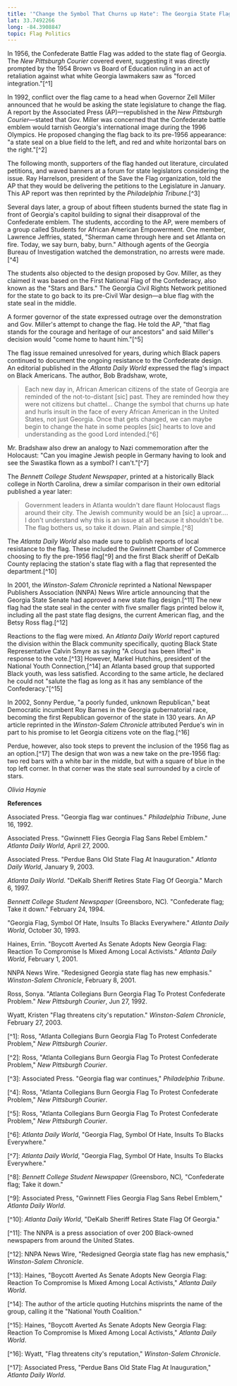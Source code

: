 ```yaml
---
title: '"Change the Symbol That Churns up Hate": The Georgia State Flag Controversy'
lat: 33.7492266
long: -84.3908847
topic: Flag Politics
---
```

In 1956, the Confederate Battle Flag was added to the state flag of Georgia. The _New Pittsburgh Courier_ covered event, suggesting it was directly prompted by the 1954 Brown vs Board of Education ruling in an act of retaliation against what white Georgia lawmakers saw as "forced integration."\[^1]

In 1992, conflict over the flag came to a head when Governor Zell Miller announced that he would be asking the state legislature to change the flag. A report by the Associated Press (AP)—republished in the _New Pittsburgh Courier_—stated that Gov. Miller was concerned that the Confederate battle emblem would tarnish Georgia's international image during the 1996 Olympics. He proposed changing the flag back to its pre-1956 appearance: "a state seal on a blue field to the left, and red and white horizontal bars on the right."\[^2]

The following month, supporters of the flag handed out literature, circulated petitions, and waved banners at a forum for state legislators considering the issue. Ray Harrelson, president of the Save the Flag organization, told the AP that they would be delivering the petitions to the Legislature in January. This AP report was then reprinted by the _Philadelphia Tribune_.\[^3]

Several days later, a group of about fifteen students burned the state flag in front of Georgia's capitol building to signal their disapproval of the Confederate emblem. The students, according to the AP, were members of a group called Students for African American Empowerment. One member, Lawrence Jeffries, stated, "Sherman came through here and set Atlanta on fire. Today, we say burn, baby, burn." Although agents of the Georgia Bureau of Investigation watched the demonstration, no arrests were made.\[^4]

The students also objected to the design proposed by Gov. Miller, as they claimed it was based on the First National Flag of the Confederacy, also known as the "Stars and Bars." The Georgia Civil Rights Network petitioned for the state to go back to its pre-Civil War design—a blue flag with the state seal in the middle.

A former governor of the state expressed outrage over the demonstration and Gov. Miller's attempt to change the flag. He told the AP, "that flag stands for the courage and heritage of our ancestors" and said Miller's decision would "come home to haunt him."\[^5]

The flag issue remained unresolved for years, during which Black papers continued to document the ongoing resistance to the Confederate design. An editorial published in the _Atlanta Daily World_ expressed the flag's impact on Black Americans. The author, Bob Bradshaw, wrote,

> Each new day in, African American citizens of the state of Georgia are reminded of the not-to-distant \[sic] past. They are reminded how they were not citizens but chattel... Change the symbol that churns up hate and hurls insult in the face of every African American in the United States, not just Georgia. Once that gets changed, we can maybe begin to change the hate in some peoples \[sic] hearts to love and understanding as the good Lord intended.\[^6]

Mr. Bradshaw also drew an analogy to Nazi commemoration after the Holocaust: "Can you imagine Jewish people in Germany having to look and see the Swastika flown as a symbol? I can't."\[^7]

The _Bennett College Student Newspaper_, printed at a historically Black college in North Carolina, drew a similar comparison in their own editorial published a year later:

> Government leaders in Atlanta wouldn't dare flaunt Holocaust flags around their city. The Jewish community would be an \[sic] a uproar.... I don't understand why this is an issue at all because it shouldn't be. The flag bothers us, so take it down. Plain and simple.\[^8]

The _Atlanta Daily World_ also made sure to publish reports of local resistance to the flag. These included the Gwinnett Chamber of Commerce choosing to fly the pre-1956 flag\[^9] and the first Black sheriff of DeKalb County replacing the station's state flag with a flag that represented the department.\[^10]

In 2001, the _Winston-Salem Chronicle_ reprinted a National Newspaper Publishers Association (NNPA) News Wire article announcing that the Georgia State Senate had approved a new state flag design.\[^11] The new flag had the state seal in the center with five smaller flags printed below it, including all the past state flag designs, the current American flag, and the Betsy Ross flag.\[^12]

Reactions to the flag were mixed. An _Atlanta Daily World_ report captured the division within the Black community specifically, quoting Black State Representative Calvin Smyre as saying "A cloud has been lifted" in response to the vote.\[^13] However, Markel Hutchins, president of the National Youth Connection,\[^14] an Atlanta based group that supported Black youth, was less satisfied. According to the same article, he declared he could not "salute the flag as long as it has any semblance of the Confederacy."\[^15]

In 2002, Sonny Perdue, "a poorly funded, unknown Republican," beat Democratic incumbent Roy Barnes in the Georgia gubernatorial race, becoming the first Republican governor of the state in 130 years. An AP article reprinted in the _Winston-Salem Chronicle_ attributed Perdue's win in part to his promise to let Georgia citizens vote on the flag.\[^16]

Perdue, however, also took steps to prevent the inclusion of the 1956 flag as an option.\[^17] The design that won was a new take on the pre-1956 flag: two red bars with a white bar in the middle, but with a square of blue in the top left corner. In that corner was the state seal surrounded by a circle of stars.

_Olivia Haynie_



**References**

Associated Press. "Georgia flag war continues." _Philadelphia Tribune_, June 16, 1992.

Associated Press. "Gwinnett Flies Georgia Flag Sans Rebel Emblem." _Atlanta Daily World_, April 27, 2000.

Associated Press. "Perdue Bans Old State Flag At Inauguration." _Atlanta Daily World_, January 9, 2003.

_Atlanta Daily World_. "DeKalb Sheriff Retires State Flag Of Georgia." March 6, 1997.

_Bennett College Student Newspaper_ (Greensboro, NC)_._ "Confederate flag; Take it down." February 24, 1994.

"Georgia Flag, Symbol Of Hate, Insults To Blacks Everywhere." _Atlanta Daily World_, October 30, 1993.

Haines, Errin. "Boycott Averted As Senate Adopts New Georgia Flag: Reaction To Compromise Is Mixed Among Local Activists." _Atlanta Daily World_, February 1, 2001.

NNPA News Wire. "Redesigned Georgia state flag has new emphasis." _Winston-Salem Chronicle_, February 8, 2001.

Ross, Sonya. "Atlanta Collegians Burn Georgia Flag To Protest Confederate Problem." _New Pittsburgh Courier_, Jun 27, 1992.

Wyatt, Kristen "Flag threatens city's reputation." _Winston-Salem Chronicle_, February 27, 2003.

\[^1]: Ross, "Atlanta Collegians Burn Georgia Flag To Protest Confederate Problem," _New Pittsburgh Courier_.

\[^2]: Ross, "Atlanta Collegians Burn Georgia Flag To Protest Confederate Problem," _New Pittsburgh Courier_.

\[^3]: Associated Press. "Georgia flag war continues," _Philadelphia Tribune_.

\[^4]: Ross, "Atlanta Collegians Burn Georgia Flag To Protest Confederate Problem," _New Pittsburgh Courier_.

\[^5]: Ross, "Atlanta Collegians Burn Georgia Flag To Protest Confederate Problem," _New Pittsburgh Courier_.

\[^6]: _Atlanta Daily World_, "Georgia Flag, Symbol Of Hate, Insults To Blacks Everywhere."

\[^7]: _Atlanta Daily World_, "Georgia Flag, Symbol Of Hate, Insults To Blacks Everywhere."

\[^8]: _Bennett College Student Newspaper_ (Greensboro, NC)_,_ "Confederate flag; Take it down."

\[^9]: Associated Press, "Gwinnett Flies Georgia Flag Sans Rebel Emblem," _Atlanta Daily World_.

\[^10]: _Atlanta Daily World_, "DeKalb Sheriff Retires State Flag Of Georgia."

\[^11]: The NNPA is a press association of over 200 Black-owned newspapers from around the United States.

\[^12]: NNPA News Wire, "Redesigned Georgia state flag has new emphasis," _Winston-Salem Chronicle_.

\[^13]: Haines, "Boycott Averted As Senate Adopts New Georgia Flag: Reaction To Compromise Is Mixed Among Local Activists," _Atlanta Daily World_.

\[^14]: The author of the article quoting Hutchins misprints the name of the group, calling it the "National Youth Coalition."

\[^15]: Haines, "Boycott Averted As Senate Adopts New Georgia Flag: Reaction To Compromise Is Mixed Among Local Activists," _Atlanta Daily World_.

\[^16]: Wyatt, "Flag threatens city's reputation," _Winston-Salem Chronicle_.

\[^17]: Associated Press, "Perdue Bans Old State Flag At Inauguration," _Atlanta Daily World_.

